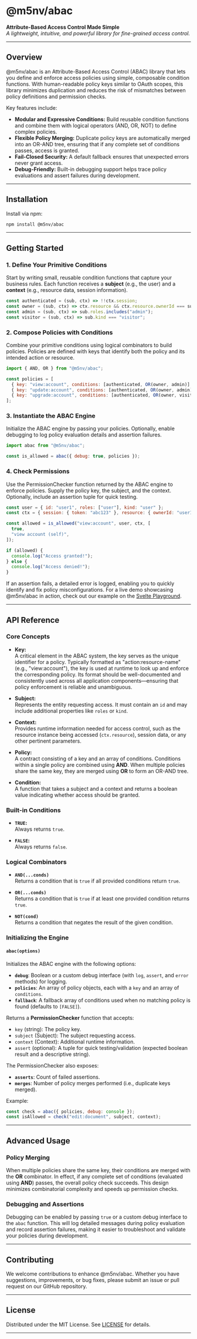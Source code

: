 # @m5nv/abac

**Attribute-Based Access Control Made Simple**\
_A lightweight, intuitive, and powerful library for fine-grained access
control._

---

## Overview

@m5nv/abac is an Attribute-Based Access Control (ABAC) library that lets you
define and enforce access policies using simple, composable condition functions.
With human-readable policy keys similar to OAuth scopes, this library minimizes
duplication and reduces the risk of mismatches between policy definitions and
permission checks.

Key features include:

- **Modular and Expressive Conditions:** Build reusable condition functions and
  combine them with logical operators (AND, OR, NOT) to define complex policies.
- **Flexible Policy Merging:** Duplicate policy keys are automatically merged
  into an OR-AND tree, ensuring that if any complete set of conditions passes,
  access is granted.
- **Fail-Closed Security:** A default fallback ensures that unexpected errors
  never grant access.
- **Debug-Friendly:** Built-in debugging support helps trace policy evaluations
  and assert failures during development.

---

## Installation

Install via npm:

```bash
npm install @m5nv/abac
```

---

## Getting Started

### 1. Define Your Primitive Conditions

Start by writing small, reusable condition functions that capture your business
rules. Each function receives a **subject** (e.g., the user) and a **context**
(e.g., resource data, session information).

```js
const authenticated = (sub, ctx) => !!ctx.session;
const owner = (sub, ctx) => ctx.resource && ctx.resource.ownerId === sub.id;
const admin = (sub, ctx) => sub.roles.includes("admin");
const visitor = (sub, ctx) => sub.kind === "visitor";
```

### 2. Compose Policies with Conditions

Combine your primitive conditions using logical combinators to build policies.
Policies are defined with keys that identify both the policy and its intended
action or resource.

```js
import { AND, OR } from "@m5nv/abac";

const policies = [
  { key: "view:account", conditions: [authenticated, OR(owner, admin)] },
  { key: "update:account", conditions: [authenticated, OR(owner, admin)] },
  { key: "upgrade:account", conditions: [authenticated, OR(owner, visitor)] },
];
```

### 3. Instantiate the ABAC Engine

Initialize the ABAC engine by passing your policies. Optionally, enable
debugging to log policy evaluation details and assertion failures.

```js
import abac from "@m5nv/abac";

const is_allowed = abac({ debug: true, policies });
```

### 4. Check Permissions

Use the PermissionChecker function returned by the ABAC engine to enforce
policies. Supply the policy key, the subject, and the context. Optionally,
include an assertion tuple for quick testing.

```js
const user = { id: "user1", roles: ["user"], kind: "user" };
const ctx = { session: { token: "abc123" }, resource: { ownerId: "user1" } };

const allowed = is_allowed("view:account", user, ctx, [
  true,
  "view account (self)",
]);

if (allowed) {
  console.log("Access granted!");
} else {
  console.log("Access denied!");
}
```

If an assertion fails, a detailed error is logged, enabling you to quickly
identify and fix policy misconfigurations. For a live demo showcasing @m5nv/abac
in action, check out our example on the [Svelte Playground][m5nv-abac-demo].

[m5nv-abac-demo]: https://svelte.dev/playground/fe9a7438f73e42a18231839034079208?version=5.19.9

---

## API Reference

### Core Concepts

- **Key:**\
  A critical element in the ABAC system, the key serves as the unique identifier
  for a policy. Typically formatted as "action:resource-name" (e.g.,
  "view:account"), the key is used at runtime to look up and enforce the
  corresponding policy. Its format should be well-documented and consistently
  used across all application components—ensuring that policy enforcement is
  reliable and unambiguous.

- **Subject:**\
  Represents the entity requesting access. It must contain an `id` and may
  include additional properties like `roles` or `kind`.

- **Context:**\
  Provides runtime information needed for access control, such as the resource
  instance being accessed (`ctx.resource`), session data, or any other pertinent
  parameters.

- **Policy:**\
  A contract consisting of a key and an array of conditions. Conditions within a
  single policy are combined using **AND**. When multiple policies share the
  same key, they are merged using **OR** to form an OR-AND tree.

- **Condition:**\
  A function that takes a subject and a context and returns a boolean value
  indicating whether access should be granted.

### Built-in Conditions

- **`TRUE`:**\
  Always returns `true`.

- **`FALSE`:**\
  Always returns `false`.

### Logical Combinators

- **`AND(...conds)`**\
  Returns a condition that is `true` if all provided conditions return `true`.

- **`OR(...conds)`**\
  Returns a condition that is `true` if at least one provided condition returns
  `true`.

- **`NOT(cond)`**\
  Returns a condition that negates the result of the given condition.

### Initializing the Engine

#### `abac(options)`

Initializes the ABAC engine with the following options:

- **`debug`**: Boolean or a custom debug interface (with `log`, `assert`, and
  `error` methods) for logging.
- **`policies`**: An array of policy objects, each with a `key` and an array of
  `conditions`.
- **`fallback`**: A fallback array of conditions used when no matching policy is
  found (defaults to `[FALSE]`).

Returns a **PermissionChecker** function that accepts:

- `key` (string): The policy key.
- `subject` (Subject): The subject requesting access.
- `context` (Context): Additional runtime information.
- `assert` (optional): A tuple for quick testing/validation (expected boolean
  result and a descriptive string).

The PermissionChecker also exposes:

- **`asserts`**: Count of failed assertions.
- **`merges`**: Number of policy merges performed (i.e., duplicate keys merged).

Example:

```js
const check = abac({ policies, debug: console });
const isAllowed = check("edit:document", subject, context);
```

---

## Advanced Usage

### Policy Merging

When multiple policies share the same key, their conditions are merged with the
**OR** combinator. In effect, if any complete set of conditions (evaluated using
**AND**) passes, the overall policy check succeeds. This design minimizes
combinatorial complexity and speeds up permission checks.

### Debugging and Assertions

Debugging can be enabled by passing `true` or a custom debug interface to the
`abac` function. This will log detailed messages during policy evaluation and
record assertion failures, making it easier to troubleshoot and validate your
policies during development.

---

## Contributing

We welcome contributions to enhance @m5nv/abac. Whether you have suggestions,
improvements, or bug fixes, please submit an issue or pull request on our GitHub
repository.

---

## License

Distributed under the MIT License. See [LICENSE](../LICENSE) for details.

---
